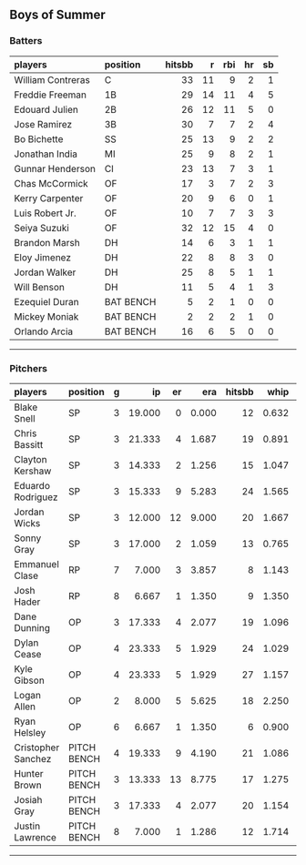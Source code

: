 ## Boys of Summer

### Batters

 
|players           |position  | hitsbb|  r| rbi| hr| sb| 
|:-----------------|:---------|------:|--:|---:|--:|--:| 
|William Contreras |C         |     33| 11|   9|  2|  1| 
|Freddie Freeman   |1B        |     29| 14|  11|  4|  5| 
|Edouard Julien    |2B        |     26| 12|  11|  5|  0| 
|Jose Ramirez      |3B        |     30|  7|   7|  2|  4| 
|Bo Bichette       |SS        |     25| 13|   9|  2|  2| 
|Jonathan India    |MI        |     25|  9|   8|  2|  1| 
|Gunnar Henderson  |CI        |     23| 13|   7|  3|  1| 
|Chas McCormick    |OF        |     17|  3|   7|  2|  3| 
|Kerry Carpenter   |OF        |     20|  9|   6|  0|  1| 
|Luis Robert Jr.   |OF        |     10|  7|   7|  3|  3| 
|Seiya Suzuki      |OF        |     32| 12|  15|  4|  0| 
|Brandon Marsh     |DH        |     14|  6|   3|  1|  1| 
|Eloy Jimenez      |DH        |     22|  8|   8|  3|  0| 
|Jordan Walker     |DH        |     25|  8|   5|  1|  1| 
|Will Benson       |DH        |     11|  5|   4|  1|  3| 
|Ezequiel Duran    |BAT BENCH |      5|  2|   1|  0|  0| 
|Mickey Moniak     |BAT BENCH |      2|  2|   2|  1|  0| 
|Orlando Arcia     |BAT BENCH |     16|  6|   5|  0|  0| 


* * *

### Pitchers

 
|players            |position    |  g|     ip| er|   era| hitsbb|  whip| so|  w| sv| 
|:------------------|:-----------|--:|------:|--:|-----:|------:|-----:|--:|--:|--:| 
|Blake Snell        |SP          |  3| 19.000|  0| 0.000|     12| 0.632| 25|  1|  0| 
|Chris Bassitt      |SP          |  3| 21.333|  4| 1.687|     19| 0.891| 25|  2|  0| 
|Clayton Kershaw    |SP          |  3| 14.333|  2| 1.256|     15| 1.047| 14|  1|  0| 
|Eduardo Rodriguez  |SP          |  3| 15.333|  9| 5.283|     24| 1.565| 11|  1|  0| 
|Jordan Wicks       |SP          |  3| 12.000| 12| 9.000|     20| 1.667|  9|  1|  0| 
|Sonny Gray         |SP          |  3| 17.000|  2| 1.059|     13| 0.765| 18|  1|  0| 
|Emmanuel Clase     |RP          |  7|  7.000|  3| 3.857|      8| 1.143|  6|  1|  5| 
|Josh Hader         |RP          |  8|  6.667|  1| 1.350|      9| 1.350|  6|  2|  5| 
|Dane Dunning       |OP          |  3| 17.333|  4| 2.077|     19| 1.096| 14|  2|  0| 
|Dylan Cease        |OP          |  4| 23.333|  5| 1.929|     24| 1.029| 31|  1|  0| 
|Kyle Gibson        |OP          |  4| 23.333|  5| 1.929|     27| 1.157| 17|  1|  0| 
|Logan Allen        |OP          |  2|  8.000|  5| 5.625|     18| 2.250|  6|  0|  0| 
|Ryan Helsley       |OP          |  6|  6.667|  1| 1.350|      6| 0.900| 11|  0|  5| 
|Cristopher Sanchez |PITCH BENCH |  4| 19.333|  9| 4.190|     21| 1.086| 23|  1|  0| 
|Hunter Brown       |PITCH BENCH |  3| 13.333| 13| 8.775|     17| 1.275| 16|  1|  0| 
|Josiah Gray        |PITCH BENCH |  3| 17.333|  4| 2.077|     20| 1.154| 21|  1|  0| 
|Justin Lawrence    |PITCH BENCH |  8|  7.000|  1| 1.286|     12| 1.714| 10|  0|  1| 


* * *


